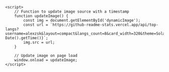<!DOCTYPE html>
<html lang="en">
<head>
    <meta charset="UTF-8">
    <meta name="viewport" content="width=device-width, initial-scale=1.0">
    <title>Dynamic Image Update</title>
</head>
<body>
    <span style="display: inline-block; width: 20px;">&nbsp;</span> <!-- Adds space between images -->
    <a href="#">
        <img id="dynamicImage" height="200" />
    </a>

    <script>
        // Function to update image source with a timestamp
        function updateImage() {
            const img = document.getElementById('dynamicImage');
            const url = `https://github-readme-stats.vercel.app/api/top-langs?username=alexzsk&layout=compact&langs_count=8&card_width=320&theme=Solarized&timestamp=${new Date().getTime()}`;
            img.src = url;
        }

        // Update image on page load
        window.onload = updateImage;
    </script>
</body>
</html>


